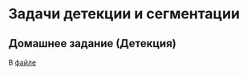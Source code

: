 # Задачи детекции и сегментации

## Домашнее задание (Детекция)

В [файле](./detection/homework_6.ipynb)
